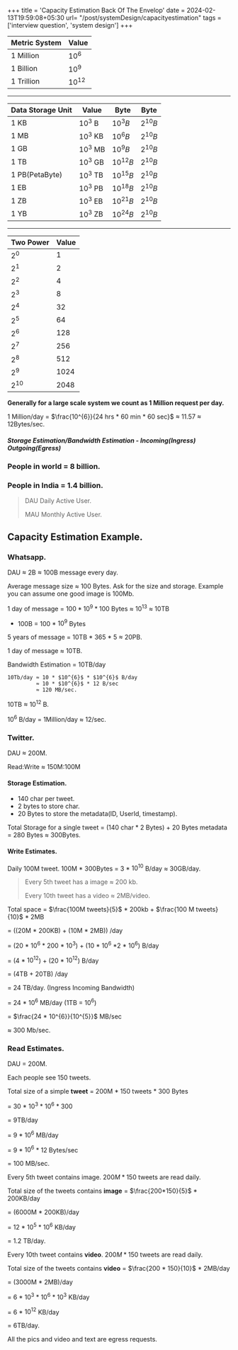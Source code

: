 +++
title = 'Capacity Estimation Back Of The Envelop'
date = 2024-02-13T19:59:08+05:30
url= "/post/systemDesign/capacityestimation"
tags = ['interview question', 'system design']
+++

|Metric System|Value|
|---|---|
|1 Million|${10^6}$|
|1 Billion|${10^9}$|
|1 Trillion|$10^{12}$|

---

| Data Storage Unit | Value       | Byte       | Byte       |
|-------------------|-------------|------------|------------|
| 1 KB              | $10^{3}$ B  | $10^{3}B$  | $2^{10}B$  |
| 1 MB              | $10^{3}$ KB | $10^{6}B$  | $2^{10}B$  |
| 1 GB              | $10^{3}$ MB | $10^{9}B$  | $2^{10}B$  |
| 1 TB              | $10^{3}$ GB | $10^{12}B$ | $2^{10}B$  |
| 1 PB(PetaByte)    | $10^{3}$ TB | $10^{15}B$ | $2^{10}B$  |
| 1 EB              | $10^{3}$ PB | $10^{18}B$ | $2^{10}B$  |
| 1 ZB              | $10^{3}$ EB | $10^{21}B$ | $2^{10}B$  |
| 1 YB              | $10^{3}$ ZB | $10^{24}B$ | $2^{10}B$  |

---

| Two Power | Value |
|-----------|-------|
| $2^{0}$   | 1     |
| $2^{1}$   | 2     |
| $2^{2}$   | 4     |
| $2^{3}$   | 8     |
| $2^{4}$   | 32    |
| $2^{5}$   | 64    |
| $2^{6}$   | 128   |
| $2^{7}$   | 256   |
| $2^{8}$   | 512   |
| $2^{9}$   | 1024  |
| $2^{10}$  | 2048  |


**Generally for a large scale system we count as 1 Million request per day.**


1 Million/day =
$\frac{10^{6}}{24 hrs * 60 min * 60 sec}$
≈ 11.57 ≈ 12Bytes/sec.

##### Storage Estimation/Bandwidth Estimation - Incoming(Ingress) Outgoing(Egress)

### People in world = 8 billion.
### People in India = 1.4 billion.

> DAU Daily Active User.
> 
> MAU Monthly Active User.

## Capacity Estimation Example.
### Whatsapp.
DAU ≈ 2B ≈ 100B message every day.

Average message size ≈ 100 Bytes.
Ask for the size and storage. Example you can assume one good image is 100Mb. 

1 day of message = $100 * 10^{9} * 100$ Bytes ≈ $10^{13}$ ≈ 10TB

- 100B = 100 * $10^{9}$ Bytes

5 years of message = 10TB * 365 * 5 ≈ 20PB.

1 day of message ≈ 10TB.

Bandwidth Estimation = 10TB/day 
```
10Tb/day ≈ 10 * $10^{6}$ * $10^{6}$ B/day 
         ≈ 10 * $10^{6}$ * 12 B/sec
         ≈ 120 MB/sec.
```

10TB ≈ $10^{12}$ B.

$10^{6}$ B/day = 1Million/day ≈ 12/sec.

### Twitter.

DAU ≈ 200M.

Read:Write ≈ 150M:100M

#### Storage Estimation.
- 140 char per tweet.
- 2 bytes to store char.
- 20 Bytes to store the metadata(ID, UserId, timestamp).

Total Storage for a single tweet = (140 char * 2 Bytes) + 20 Bytes metadata = 280 Bytes ≈ 300Bytes.

#### Write Estimates.
Daily 100M tweet.
100M * 300Bytes = 3 * $10^{10}$ B/day ≈ 30GB/day.


> Every 5th tweet has a image ≈ 200 kb.
> 
> Every 10th tweet has a video ≈ 2MB/video.

Total space = $\frac{100M tweets}{5}$ * 200kb +  $\frac{100 M tweets}{10}$ * 2MB

= ((20M * 200KB) + (10M * 2MB)) /day 

= (20 * $10^6$ * 200 * $10^{3}$) + (10 * $10^{6}$ *2 * $10^{6}$) B/day

= (4 * $10^{12}$) + (20 * $10^{12}$) B/day

= (4TB + 20TB) /day

= 24 TB/day. (Ingress Incoming Bandwidth)

= 24 * $10^{6}$ MB/day (1TB = $10^{6}$)

= $\frac{24 * 10^{6}}{10^{5}}$ MB/sec

≈ 300 Mb/sec.

### Read Estimates.
DAU = 200M.

Each people see 150 tweets.

Total size of a simple **tweet** = 200M * 150 tweets * 300 Bytes 

= 30 * $10^{3}$ * $10^{6}$ * 300 

= 9TB/day 

= 9 * $10^{6}$ MB/day 

= 9 * $10^{6}$ * 12 Bytes/sec 

= 100 MB/sec.

Every 5th tweet contains image. $200M *150$ tweets are read daily.

Total size of the tweets contains **image** = $\frac{200*150}{5}$ * 200KB/day 

= (6000M * 200KB)/day 

= 12 * $10^{5}$ * $10^{6}$ KB/day 

= 1.2 TB/day.

Every 10th tweet contains **video**. $200M * 150$ tweets are read daily.

Total size of the tweets contains **video** = $\frac{200 * 150}{10}$ * 2MB/day 

= (3000M * 2MB)/day 

= 6 * $10^{3}$ * $10^{6}$ * $10^{3}$ KB/day 

= 6 * $10^{12}$ KB/day 

= 6TB/day.


All the pics and video and text are egress requests.

